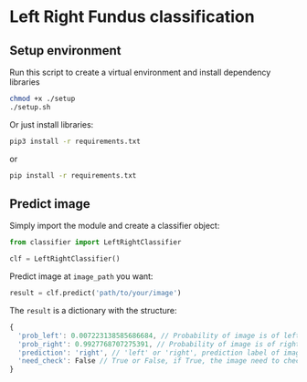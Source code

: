 # Left Right Fundus classification

## Setup environment
Run this script to create a virtual environment and install dependency libraries
```bash
chmod +x ./setup
./setup.sh
```
Or just install libraries:
```bash
pip3 install -r requirements.txt
```
or
```bash
pip install -r requirements.txt
```

## Predict image
Simply import the module and create a classifier object:
```python
from classifier import LeftRightClassifier

clf = LeftRightClassifier()
```
Predict image at `image_path` you want:
```python
result = clf.predict('path/to/your/image')
```
The `result` is a dictionary with the structure:
```javascript
{
  'prob_left': 0.007223138585686684, // Probability of image is of left eye
  'prob_right': 0.9927768707275391, // Probability of image is of right eye
  'prediction': 'right', // 'left' or 'right', prediction label of image
  'need_check': False // True or False, if True, the image need to check manually
}
```
